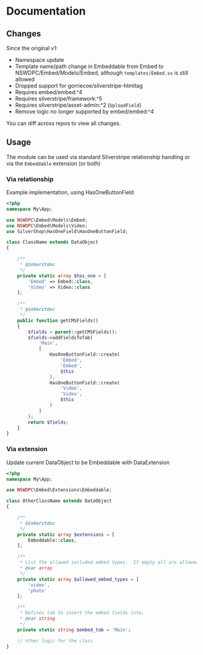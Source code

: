 # Documentation

## Changes

Since the original v1:

+ Namespace update
+ Template name/path change in Embeddable from Embed to NSWDPC/Embed/Models/Embed, although `templates/Embed.ss` is still allowed
+ Dropped support for gorriecoe/silverstripe-htmltag
+ Requires embed/embed:^4
+ Requires silverstripe/framework:^5
+ Requires silverstripe/asset-admin:^2 (`UploadField`)
+ Remove logic no longer supported by embed/embed:^4

You can diff across repos to view all changes.

## Usage

The module can be used via standard Silverstripe relationship handling or via the `Embeddable` extension (or both)


### Via relationship

Example implementation, using HasOneButtonField

```php
<?php
namespace My\App;

use NSWDPC\Embed\Models\Embed;
use NSWDPC\Embed\Models\Video;
use SilverShop\HasOneField\HasOneButtonField;

class ClassName extends DataObject
{

    /**
     * @inheritdoc
     */
    private static array $has_one = [
        'Embed' => Embed::class,
        'Video' => Video::class
    ];

    /**
     * @inheritdoc
     */
    public function getCMSFields()
    {
        $fields = parent::getCMSFields();
        $fields->addFieldsToTab(
            'Main',
            [
                HasOneButtonField::create(
                    'Embed',
                    'Embed',
                    $this
                ),
                HasOneButtonField::create(
                    'Video',
                    'Video',
                    $this
                )
            ]
        );
        return $fields;
    }
}
```

### Via extension

Update current DataObject to be Embeddable with DataExtension

```php
<?php
namespace My\App;

use NSWDPC\Embed\Extensions\Embeddable;

class OtherClassName extends DataObject
{

    /**
     * @inheritdoc
     */
    private static array $extensions = [
        Embeddable::class,
    ];

    /**
     * List the allowed included embed types.  If empty all are allowed.
     * @var array
     */
    private static array $allowed_embed_types = [
        'video',
        'photo'
    ];

    /**
     * Defines tab to insert the embed fields into.
     * @var string
     */
    private static string $embed_tab = 'Main';

    // other logic for the class
}
```
